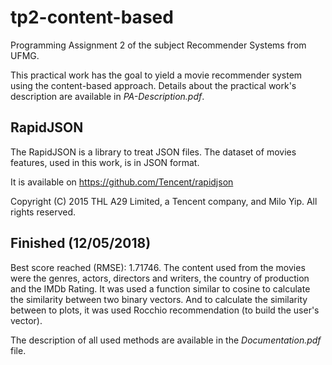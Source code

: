 # tp2-content-based
Programming Assignment 2 of the subject Recommender Systems from UFMG. 

This practical work has the goal to yield a movie recommender system using the content-based approach. Details about the practical work's description are available in *PA-Description.pdf*.

## RapidJSON
The RapidJSON is a library to treat JSON files. The dataset of movies features, used in this work, is in JSON format. 

It is available on https://github.com/Tencent/rapidjson

Copyright (C) 2015 THL A29 Limited, a Tencent company, and Milo Yip. All rights reserved.

## Finished (12/05/2018)

Best score reached (RMSE): 1.71746. The content used from the movies were the genres, actors, directors and writers, the country of production and the IMDb Rating. It was used a function similar to cosine to calculate the similarity between two binary vectors. And to calculate the similarity between to plots, it was used Rocchio recommendation (to build the user's vector). 

The description of all used methods are available in the *Documentation.pdf* file.
